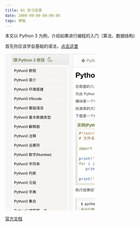 ```yaml
---
title: 01 学习资源
date: 2009-09-09 09:09:09
tags: 草稿
---
```


本文以 Python 3 为例，介绍如果进行编程的入门（算法、数据结构）

首先你应该学会基础的语法，[点击这里](https://www.runoob.com/python3/python3-tutorial.html)

<img src="https://raw.githubusercontent.com/acmu/pictures/master/uPic/2021-12/28_17:39_z79hxX.png" alt="image-20211101165539694" style="zoom: 50%;" />

[官方文档](https://docs.python.org/3/)
